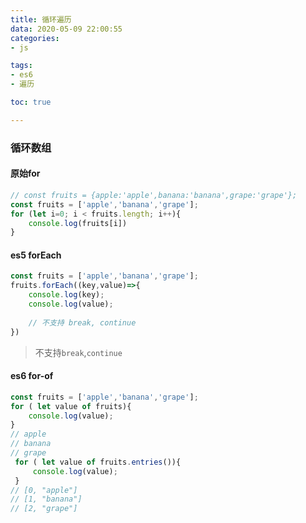 ```yaml
---
title: 循环遍历
data: 2020-05-09 22:00:55
categories: 
- js

tags:
- es6
- 遍历

toc: true

---
```


### 循环数组

#### 原始for
```javascript
// const fruits = {apple:'apple',banana:'banana',grape:'grape'};
const fruits = ['apple','banana','grape'];
for (let i=0; i < fruits.length; i++){
    console.log(fruits[i])
}
```

#### es5 forEach
```javascript
const fruits = ['apple','banana','grape'];
fruits.forEach((key,value)=>{
    console.log(key);
    console.log(value);
    
    // 不支持 break, continue
})
```
> 不支持`break`,`continue`


#### es6 for-of

```javascript
const fruits = ['apple','banana','grape'];
for ( let value of fruits){
    console.log(value);
}
// apple
// banana
// grape
 for ( let value of fruits.entries()){
     console.log(value);
 }
// [0, "apple"]
// [1, "banana"]
// [2, "grape"]
```